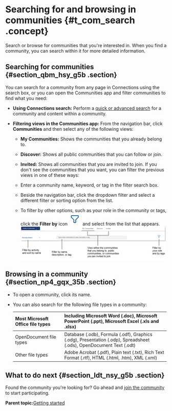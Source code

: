 # Searching for and browsing in communities {#t_com_search .concept}

Search or browse for communities that you're interested in. When you find a community, you can search within it for more detailed information.

## Searching for communities {#section_qbm_hsy_g5b .section}

You can search for a community from any page in Connections using the search box, or you can open the Communities app and filter communities to find what you need:

-   **Using Connections search:** Perform a [quick or advanced search](../eucommon/c_eucommon_search.md) for a community and content within a community.
-   **Filtering views in the Communities app:** From the navigation bar, click **Communities** and then select any of the following views:

    -   **My Communities:** Shows the communities that you already belong to.
    -   **Discover:** Shows all public communities that you can follow or join.
    -   **Invited:** Shows all communities that you are invited to join.
    If you don't see the communities that you want, you can filter the previous views in one of these ways:

    -   Enter a community name, keyword, or tag in the filter search box.
    -   Beside the navigation bar, click the dropdown filter and select a different filter or sorting option from the list.
    -   To filter by other options, such as your role in the community or tags, click the **Filter by** icon ![Filter by icon](images/filter.png) and select from the list that appears.
    ![Filtering options for communities](images/filter_view.png)


## Browsing in a community {#section_np4_gqx_35b .section}

-   To open a community, click its name.
-   You can also search for the following file types in a community:

    |Most Microsoft Office file types|Including Microsoft Word \(.doc\), Microsoft PowerPoint \(.ppt\), Microsoft Excel \(.xls and .xlsx\)|
    |---------------------------|----------|
    |OpenDocument file types|Database \(.odb\), Formula \(.odf\), Graphics \(.odg\), Presentation \(.odp\), Spreadsheet \(.ods\), OpenDocument Text \(.odt\)|
    |Other file types|Adobe Acrobat \(.pdf\), Plain text \(.txt\), Rich Text Format \(.rtf\), HTML \(.html, .htm\), XML \(.xml\)|


## What to do next {#section_ldt_nsy_g5b .section}

Found the community you're looking for? Go ahead and [join the community](c_com_join.md) to start participating.

**Parent topic:**[Getting started](../communities/community_getstart.md)

